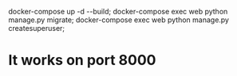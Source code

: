 docker-compose up -d --build;
docker-compose exec web python manage.py migrate;
docker-compose exec web python manage.py createsuperuser;
# It works on port 8000
